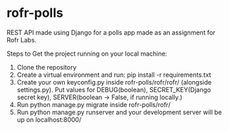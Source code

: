 # rofr-polls
REST API made using Django for a polls app made as an assignment for Rofr Labs.

Steps to Get the project running on your local machine:
1. Clone the repository
2. Create a virtual environment and run: pip install -r requirements.txt
3. Create your own keyconfig.py inside rofr-polls/rofr/rofr/ (alongside settings.py). Put values for DEBUG(boolean), SECRET_KEY(Django secret key), SERVER(boolean -> False, if running locally.)
4. Run python manage.py migrate inside rofr-polls/rofr/
5. Run python manage.py runserver and your development server will be up on localhost:8000/
